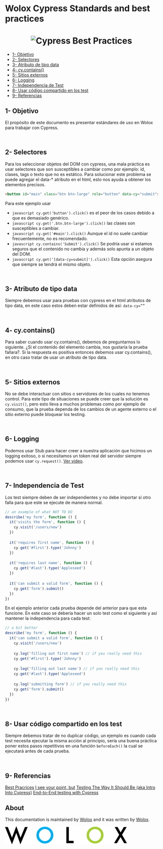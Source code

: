 # Wolox Cypress Standards and best practices

<h1 align="center">
  <img src="https://img.stackshare.io/service/9231/pXI1GDHW_400x400.jpg" alt="Cypress Best Practices">
</h1>

   - [1- Objetivo](#1--Objetivo)
   - [2- Selectores](#2--Selectores)
   - [3- Atributo de tipo data](#3--Atributo-de-tipo-data)
   - [4- cy.contains()](#4--cy.contains())
   - [5- Sitios externos](#5--Sitios-externos)
   - [6- Logging](#6--Logging)
   - [7- Independencia de Test](#7--Independencia-de-Test)
   - [8- Usar código compartido en los test](#8--Usar-código-compartido-en-los-test)
   - [9- Referencias](#9--Referencias)

## 1- Objetivo

El propósito de este documento es presentar estándares de uso en Wolox para trabajar con Cypress.

&nbsp;

## 2- Selectores

Para los seleccionar objetos del DOM con cypress, una mala práctica es usar selectores que son susceptibles a cambiar como por ejemplo: id, clases, tags o texto que no es estático. Para solucionar este problema se puede agregar el data-* atributo en el html, esto nos ayuda a obtener los elementos precisos.

```html
<button id="main" class="btn btn-large" role="button" data-cy="submit">Submit</button>
```

Para este ejemplo usar 

- ```javascript cy.get('button').click()``` es el peor de los casos debido a que es demasiado genérico.
- ```javascript cy.get('.btn.btn-large').click()``` las clases son susceptibles a cambiar.
- ```javascript cy.get('#main').click()```	Aunque el id no suele cambiar frecuentemente, no es recomendado.
- ```javascript cy.contains('Submit').click()``` Se podría usar si estamos seguros que el contenido no cambia y además solo apunta a un objeto del DOM.
- ```javascript cy.get('[data-cy=submit]').click()``` Esta opción asegura que siempre se tendrá el mismo objeto.

&nbsp;

## 3- Atributo de tipo data

Siempre debemos usar para pruebas con cypress en el html atributos de tipo data, en este caso estos deben estar definidos de así: ```data-cy=””```

&nbsp;

## 4- cy.contains()

Para saber cuando usar cy.contains(), debemos de preguntarnos lo siguiente. ¿Si el contenido del elemento cambia, nos gustaría la prueba fallara?. Si la respuesta es positiva entonces debemos usar cy.contains(), en otro caso tratar de usar un atributo de tipo data.

&nbsp;

## 5- Sitios externos

No se debe interactuar con sitios o servidores de los cuales no tenemos control. Para este tipo de situaciones se puede creer que la solución es ```cy.visit()```, pero esto lleva a muchos problemas como por ejemplo de consumo, que la prueba dependa de los cambios de un agente externo o el sitio externo puede bloquear los testing. 

&nbsp;

## 6- Logging

Podemos usar Stub para hacer creer a nuestra aplicación que hicimos un logging exitoso, o si necesitamos un token real del servidor siempre podemos usar ```cy.request()```. [Ver video](https://www.youtube.com/watch?v=5XQOK0v_YRE).

&nbsp;

## 7- Independencia de Test


Los test siempre deben de ser independientes y no debe importar si otro falla para que este se ejecute de manera normal.

```javascript
// an example of what NOT TO DO
describe('my form', function () {
  it('visits the form', function () {
    cy.visit('/users/new')
  })

  it('requires first name', function () {
    cy.get('#first').type('Johnny')
  })

  it('requires last name', function () {
    cy.get('#last').type('Appleseed')
  })

  it('can submit a valid form', function () {
    cy.get('form').submit()
  })
})

```

En el ejemplo anterior cada prueba depende del anterior para que esta funcione. En este caso se debería hacer un solo test como el siguiente y así mantener la independencia para cada test:

```javascript
// a bit better
describe('my form', function () {
  it('can submit a valid form', function () {
    cy.visit('/users/new')

    cy.log('filling out first name') // if you really need this
    cy.get('#first').type('Johnny')

    cy.log('filling out last name') // if you really need this
    cy.get('#last').type('Appleseed')

    cy.log('submitting form') // if you really need this
    cy.get('form').submit()
  })
})

```

&nbsp;

## 8- Usar código compartido en los test

Siempre debemos tratar de no duplicar código, un ejemplo es cuando cada test necesita ejecutar la misma acción al principio, sería una buena práctica poner estos pasos repetitivos en una función ```beforeEach()``` la cual se ejecutará antes de cada prueba.

&nbsp;


## 9- Referencias

   [Best Pracrices](https://docs.cypress.io/guides/references/best-practices.html)
   [I see your point, but](https://www.youtube.com/watch?v=5XQOK0v_YRE)
   [Testing The Way It Should Be (aka Intro Into Cypress)](https://www.youtube.com/watch?v=pJ349YntoIs&t=1900s)
   [End-to-End testing with Cypress](https://medium.com/better-practices/end-to-end-testing-with-cypress-bfcd59633f1a)

## About

This documentation is maintained by [Wolox](https://github.com/wolox) and it was written by [Wolox](http://www.wolox.com.ar).

![Wolox](https://raw.githubusercontent.com/Wolox/press-kit/master/logos/logo_banner.png)
